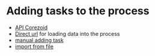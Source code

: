 # Adding tasks to the process
  
  
* [API Corezoid](https://doc.corezoid.com/en/api/upload_modify.html#create)
* [Direct url](direct_url.md) for loading data into the process
* [manual adding task](new_task.md)
* [import from file](import_from_csv.md)


